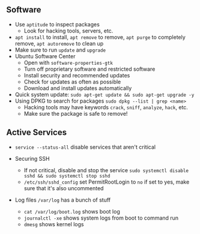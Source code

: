 ## Software
- Use `aptitude` to inspect packages
    - Look for hacking tools, servers, etc.
- `apt install` to install, `apt remove` to remove, `apt purge` to completely remove, `apt autoremove` to clean up
- Make sure to run `update` and `upgrade`
- Ubuntu Software Center
    - Open with `software-properties-gtk`
    - Turn off proprietary software and restricted software
    - Install security and recommended updates
    - Check for updates as often as possible
    - Download and install updates automatically
- Quick system update: `sudo apt-get update && sudo apt-get upgrade -y`
- Using DPKG to search for packages `sudo dpkg --list | grep <name>`
    - Hacking tools may have keywords `crack`, `sniff`, `analyze`, `hack`, etc.
    - Make sure the package is safe to remove!
  
## Active Services
- `service --status-all` disable services that aren't critical

- Securing SSH
    - If not critical, disable and stop the service `sudo systemctl disable sshd && sudo systemctl stop sshd`
    - `/etc/ssh/sshd_config` set PermitRootLogin to `no` if set to yes, make sure that it's also uncommented

- Log files `/var/log` has a bunch of stuff
    - `cat /var/log/boot.log` shows boot log
    - `journalctl -xe` shows system logs from boot to command run
    - `dmesg` shows kernel logs
